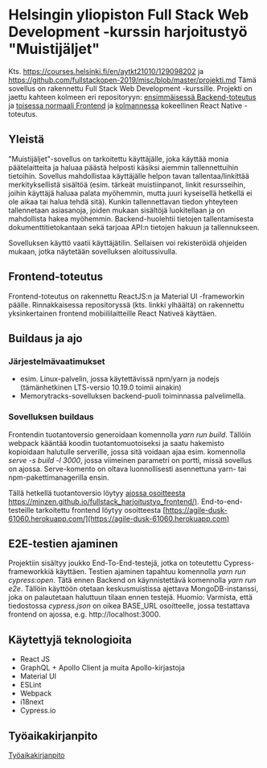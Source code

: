 # Helsingin yliopiston Full Stack Web Development -kurssin harjoitustyö "Muistijäljet"

Kts. https://courses.helsinki.fi/en/aytkt21010/129098202 ja https://github.com/fullstackopen-2019/misc/blob/master/projekti.md
Tämä sovellus on rakennettu Full Stack Web Development -kurssille. Projekti on jaettu kahteen kolmeen eri repositoryyn: [ensimmäisessä Backend-toteutus](https://github.com/minzen/fullstack_harjoitustyo_backend) ja [toisessa normaali Frontend](https://github.com/minzen/fullstack_harjoitustyo_frontend) ja [kolmannessa](https://github.com/minzen/fullstackharjoitustyoreactnative) kokeellinen React Native -toteutus.

## Yleistä

"Muistijäljet"-sovellus on tarkoitettu käyttäjälle, joka käyttää monia päätelaitteita ja haluaa päästä helposti käsiksi aiemmin tallennettuihin tietoihin. Sovellus mahdollistaa käyttäjälle helpon tavan tallentaa/linkittää merkityksellistä sisältöä (esim. tärkeät muistiinpanot, linkit resursseihin, joihin käyttäjä haluaa palata myöhemmin, mutta juuri kyseisellä hetkellä ei ole aikaa tai halua tehdä sitä). Kunkin tallennettavan tiedon yhteyteen tallennetaan asiasanoja, joiden mukaan sisältöjä luokitellaan ja on mahdollista hakea myöhemmin. Backend-huolehtii tietojen tallentamisesta dokumenttitietokantaan sekä tarjoaa API:n tietojen hakuun ja tallennukseen.

Sovelluksen käyttö vaatii käyttäjätilin. Sellaisen voi rekisteröidä ohjeiden mukaan, jotka näytetään sovelluksen aloitussivulla.

## Frontend-toteutus

Frontend-toteutus on rakennettu ReactJS:n ja Material UI -frameworkin päälle. Rinnakkaisessa repositoryssä (kts. linkki ylhäältä) on rakennettu yksinkertainen frontend mobiililaitteille React Nativeä käyttäen.

## Buildaus ja ajo

### Järjestelmävaatimukset

- esim. Linux-palvelin, jossa käytettävissä npm/yarn ja nodejs (tämänhetkinen LTS-versio 10.19.0 toimii ainakin)
- Memorytracks-sovelluksen backend-puoli toiminnassa palvelimella.

### Sovelluksen buildaus

Frontendin tuotantoversio generoidaan komennolla _yarn run build_. Tällöin webpack kääntää koodin tuotantomuotoiseksi ja saatu hakemisto kopioidaan halutulle serverille, jossa sitä voidaan ajaa esim. komennolla _serve -s build -l 3000_, jossa viimeinen parametri on portti, missä sovellus on ajossa. Serve-komento on oltava luonnollisesti asennettuna yarn- tai npm-pakettimanagerilla ensin.

Tällä hetkellä tuotantoversio löytyy [ajossa osoitteesta https://minzen.github.io/fullstack_harjoitustyo_frontend/)](https://minzen.github.io/fullstack_harjoitustyo_frontend/). End-to-end-testeille tarkoitettu frontend löytyy osoitteesta [https://agile-dusk-61060.herokuapp.com/](https://agile-dusk-61060.herokuapp.com)

## E2E-testien ajaminen

Projektiin sisältyy joukko End-To-End-testejä, jotka on toteutettu Cypress-frameworkkiä käyttäen. Testien ajaminen tapahtuu komennolla _yarn run cypress:open_. Tätä ennen Backend on käynnistettävä komennolla _yarn run e2e_. Tällöin käyttöön otetaan keskusmuistissa ajettava MongoDB-instanssi, joka on palautetaan haluttuun tilaan ennen testejä. Huomio: Varmista, että tiedostossa _cypress.json_ on oikea BASE_URL osoitteelle, jossa testattava frontend on ajossa, e.g. http://localhost:3000.

## Käytettyjä teknologioita

- React JS
- GraphQL + Apollo Client ja muita Apollo-kirjastoja
- Material UI
- ESLint
- Webpack
- i18next
- Cypress.io

## Työaikakirjanpito

[Työaikakirjanpito](https://github.com/minzen/fullstack_harjoitustyo_backend/blob/master/tyokirjanpito.md)
